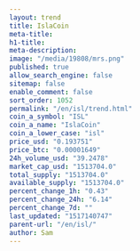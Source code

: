 ```yaml
---
layout: trend
title: IslaCoin
meta-title: 
h1-title: 
meta-description: 
image: "/media/19808/mrs.png"
published: true
allow_search_engine: false
sitemap: false
enable_comment: false
sort_order: 1052
permalink: "/en/isl/trend.html"
coin_a_symbol: "ISL"
coin_a_name: "IslaCoin"
coin_a_lower_case: "isl"
price_usd: "0.193751"
price_btc: "0.00001649"
24h_volume_usd: "39.2478"
market_cap_usd: "1513704.0"
total_supply: "1513704.0"
available_supply: "1513704.0"
percent_change_1h: "0.43"
percent_change_24h: "6.14"
percent_change_7d: ""
last_updated: "1517140747"
parent-url: "/en/isl/"
author: Sam
---
```


